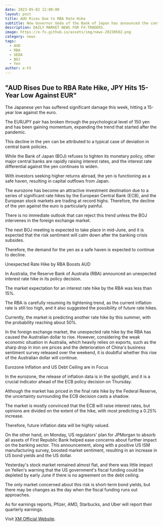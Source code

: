 ```yaml
---
date: 2023-05-02 12:00:00
layout: post
title: AUD Rises Due to RBA Rate Hike
subtitle: New Governor Ueda of the Bank of Japan has announced the continuation of the bank's ultra-easy monetary policy.
description: DAILY MARKET NEWS FOR FX-TRADERS.
image: https://e-fx.github.io/assets/img/news-20230502.png
category: news
tags:
  - AUD
  - RBA
  - UEDA
  - BOJ
  - Yen
author: e-FX
---
```


##  "AUD Rises Due to RBA Rate Hike, JPY Hits 15-Year Low Against EUR"

The Japanese yen has suffered significant damage this week, hitting a 15-year low against the euro.

The EUR/JPY pair has broken through the psychological level of 150 yen and has been gaining momentum, expanding the trend that started after the pandemic.

This decline in the yen can be attributed to a typical case of deviation in central bank policies.

While the Bank of Japan (BOJ) refuses to tighten its monetary policy, other major central banks are rapidly raising interest rates, and the interest rate differential against the yen continues to widen.

With investors seeking higher returns abroad, the yen is functioning as a safe haven, resulting in capital outflows from Japan.

The eurozone has become an attractive investment destination due to a series of significant rate hikes by the European Central Bank (ECB), and the European stock markets are trading at record highs. Therefore, the decline of the yen against the euro is particularly painful.

There is no immediate outlook that can reject this trend unless the BOJ intervenes in the foreign exchange market.

The next BOJ meeting is expected to take place in mid-June, and it is expected that the risk sentiment will calm down after the banking crisis subsides.

Therefore, the demand for the yen as a safe haven is expected to continue to decline.

Unexpected Rate Hike by RBA Boosts AUD

In Australia, the Reserve Bank of Australia (RBA) announced an unexpected interest rate hike in its policy decision.

The market expectation for an interest rate hike by the RBA was less than 15%.

The RBA is carefully resuming its tightening trend, as the current inflation rate is still too high, and it also suggested the possibility of future rate hikes.

Currently, the market is predicting another rate hike by this summer, with the probability reaching about 50%.

In the foreign exchange market, the unexpected rate hike by the RBA has caused the Australian dollar to rise. However, considering the weak economic situation in Australia, which heavily relies on exports, such as the sharp drop in iron ore prices and the deterioration of China's business sentiment survey released over the weekend, it is doubtful whether this rise of the Australian dollar will continue.

Eurozone Inflation and US Debt Ceiling are in Focus

In the eurozone, the release of inflation data is in the spotlight, and it is a crucial indicator ahead of the ECB policy decision on Thursday.

Although the market has priced in the final rate hike by the Federal Reserve, the uncertainty surrounding the ECB decision casts a shadow.

The market is mostly convinced that the ECB will raise interest rates, but opinions are divided on the extent of the hike, with most predicting a 0.25% increase.

Therefore, future inflation data will be highly valued.

On the other hand, on Monday, US regulators' plan for JPMorgan to absorb all assets of First Republic Bank helped ease concerns about further impact on the banking sector. This announcement, along with a positive US ISM manufacturing survey, boosted market sentiment, resulting in an increase in US bond yields and the US dollar.

Yesterday's stock market remained almost flat, and there was little impact on Yellen's warning that the US government's fiscal funding could be depleted by early June if there is no agreement on the debt ceiling.

The only market concerned about this risk is short-term bond yields, but there may be changes as the day when the fiscal funding runs out approaches.

As for earnings reports, Pfizer, AMD, Starbucks, and Uber will report their quarterly earnings.




Visit [XM Official Website](https://clicks.pipaffiliates.com/c?c=550036&l=en&p=0).